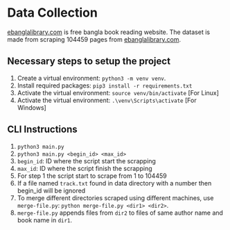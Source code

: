 # Data Collection

[ebanglalibrary.com](https://www.ebanglalibrary.com/) is free bangla book reading website. The dataset is made from scraping 104459 pages from
[ebanglalibrary.com](https://www.ebanglalibrary.com/).


## Necessary steps to setup the project
1. Create a virtual environment: `python3 -m venv venv`.
2. Install required packages: `pip3 install -r requirements.txt`
3. Activate the virtual environment: `source venv/bin/activate` [For Linux]
4. Activate the virtual environment: `.\venv\Scripts\activate` [For Windows]

## CLI Instructions

1. `python3 main.py`
2. `python3 main.py <begin_id> <max_id>`
3. `begin_id`: ID where the script start the scrapping
4. `max_id`: ID where the script finish the scrapping
5. For step 1 the script start to scrape from 1 to 104459
6. If a file named `track.txt` found in data directory with a number then begin_id will be ignored
7. To merge different directories scraped using different machines, use `merge-file.py`: `python merge-file.py <dir1> <dir2>`.
8. `merge-file.py` appends files from `dir2` to files of same author name and book name in `dir1`.
